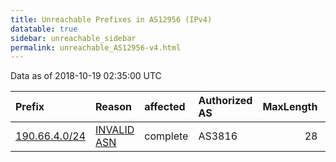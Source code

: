 ```yaml
---
title: Unreachable Prefixes in AS12956 (IPv4)
datatable: true
sidebar: unreachable_sidebar
permalink: unreachable_AS12956-v4.html
---
```


Data as of 2018-10-19 02:35:00 UTC


<div class="datatable-begin"></div>

| Prefix                                               | Reason                                                                                               | affected   | Authorized AS   |   MaxLength | Anchor                                         |   unreachable /24s |
|:-----------------------------------------------------|:-----------------------------------------------------------------------------------------------------|:-----------|:----------------|------------:|:-----------------------------------------------|-------------------:|
| [190.66.4.0/24](https://stat.ripe.net/190.66.4.0/24) | [INVALID ASN](https://rpki-validator.ripe.net/announcement-preview?asn=AS12956&prefix=190.66.4.0/24) | complete   | AS3816          |          28 | [LACNIC](unreachable_LACNIC_RPKI_Root-v4.html) |                  1 |

<div class="datatable-end"></div>